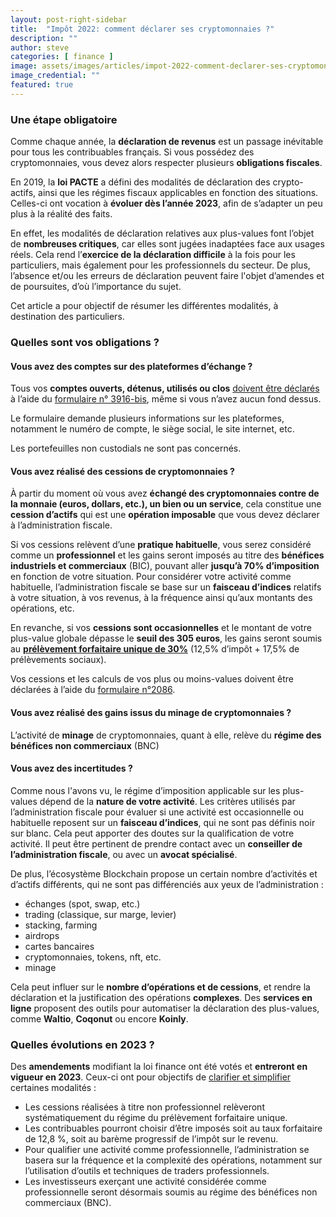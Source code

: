 ```yaml
---
layout: post-right-sidebar
title:  "Impôt 2022: comment déclarer ses cryptomonnaies ?"
description: ""
author: steve
categories: [ finance ]
image: assets/images/articles/impot-2022-comment-declarer-ses-cryptomonnaies/1.jpg
image_credential: ""
featured: true
---
```


### Une étape obligatoire

Comme chaque année, la **déclaration de revenus** est un passage inévitable pour tous les contribuables français. Si vous possédez des cryptomonnaies, vous devez alors respecter plusieurs **obligations fiscales**. 

En 2019, la **loi PACTE** a défini des modalités de déclaration des crypto-actifs, ainsi que les régimes fiscaux applicables en fonction des situations. Celles-ci ont vocation à **évoluer dès l’année 2023**, afin de s’adapter un peu plus à la réalité des faits. 

En effet, les modalités de déclaration relatives aux plus-values font l’objet de **nombreuses critiques**, car elles sont jugées inadaptées face aux usages réels. Cela rend l’**exercice de la déclaration difficile** à la fois pour les particuliers, mais également pour les professionnels du secteur. De plus, l’absence et/ou les erreurs de déclaration peuvent faire l'objet d’amendes et de poursuites, d’où l’importance du sujet.

Cet article a pour objectif de résumer les différentes modalités, à destination des particuliers.

### Quelles sont vos obligations ? 

#### Vous avez des comptes sur des plateformes d’échange ? 


Tous vos **comptes ouverts, détenus, utilisés ou clos** [doivent être déclarés](https://www.impots.gouv.fr/actualite/modalites-de-declaration-des-comptes-dactifs-numeriques-detenus-letranger) à l’aide du [formulaire n° 3916-bis](https://www.impots.gouv.fr/formulaire/3916-bis/declaration-par-un-resident-dun-compte-dactifs-numeriques-ouvert-detenu-utilise), même si vous n’avez aucun fond dessus. 

Le formulaire demande plusieurs informations sur les plateformes, notamment le numéro de compte, le siège social, le site internet, etc. 

Les portefeuilles non custodials ne sont pas concernés.

#### Vous avez réalisé des cessions de cryptomonnaies ?

À partir du moment où vous avez **échangé des cryptomonnaies contre de la monnaie (euros, dollars, etc.), un bien ou un service**, cela constitue une **cession d’actifs** qui est une **opération imposable** que vous devez déclarer à l’administration fiscale. 

Si vos cessions relèvent d’une **pratique habituelle**, vous serez considéré comme un **professionnel** et les gains seront imposés au titre des **bénéfices industriels et commerciaux** (BIC), pouvant aller **jusqu’à 70% d’imposition** en fonction de votre situation. Pour considérer votre activité comme habituelle, l’administration fiscale se base sur un **faisceau d’indices** relatifs à votre situation, à vos revenus, à la fréquence ainsi qu’aux montants des opérations, etc. 

En revanche, si vos **cessions sont occasionnelles** et le montant de votre plus-value globale dépasse le **seuil des 305 euros**, les gains seront soumis au [**prélèvement forfaitaire unique de 30%**](https://www.impots.gouv.fr/particulier/les-cessions-mobilieres) (12,5% d’impôt + 17,5% de prélèvements sociaux). 

Vos cessions et les calculs de vos plus ou moins-values doivent être déclarées à l’aide du [formulaire n°2086](https://www.impots.gouv.fr/sites/default/files/formulaires/2086/2022/2086_3907.pdf). 


#### Vous avez réalisé des gains issus du minage de cryptomonnaies ?

L’activité de **minage** de cryptomonnaies, quant à elle, relève du **régime des bénéfices non commerciaux** (BNC)

#### Vous avez des incertitudes ? 

Comme nous l'avons vu, le régime d’imposition applicable sur les plus-values dépend de la **nature de votre activité**. Les critères utilisés par l’administration fiscale pour évaluer si une activité est occasionnelle ou habituelle reposent sur un **faisceau d’indices**, qui ne sont pas définis noir sur blanc. Cela peut apporter des doutes sur la qualification de votre activité. Il peut être pertinent de prendre contact avec un **conseiller de l’administration fiscale**, ou avec un **avocat spécialisé**.

De plus, l’écosystème Blockchain propose un certain nombre d’activités et d’actifs différents, qui ne sont pas différenciés aux yeux de l’administration : 
- échanges (spot, swap, etc.)
- trading (classique, sur marge, levier)
- stacking, farming
- airdrops
- cartes bancaires
- cryptomonnaies, tokens, nft, etc.
- minage
 
Cela peut influer sur le **nombre d’opérations et de cessions**, et rendre la déclaration et la justification des opérations **complexes**. Des **services en ligne** proposent des outils pour automatiser la déclaration des plus-values, comme **Waltio**, **Coqonut** ou encore **Koinly**. 

### Quelles évolutions en 2023 ? 

Des **amendements** modifiant la loi finance ont été votés et **entreront en vigueur en 2023**. Ceux-ci ont pour objectifs de [clarifier et simplifier](https://www.quechoisir.org/actualite-cryptomonnaies-des-regles-fiscales-plus-claires-en-2023-n97736/) certaines modalités : 
- Les cessions réalisées à titre non professionnel relèveront systématiquement du régime du prélèvement forfaitaire unique.
- Les contribuables pourront choisir d’être imposés soit au taux forfaitaire de 12,8 %, soit au barème progressif de l’impôt sur le revenu.
- Pour qualifier une activité comme professionnelle, l’administration se basera sur la fréquence et la complexité des opérations, notamment sur l’utilisation d’outils et techniques de traders professionnels.
- Les investisseurs exerçant une activité considérée comme professionnelle seront désormais soumis au régime des bénéfices non commerciaux (BNC). 


